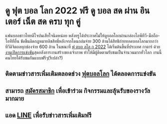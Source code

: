 # ดู ฟุต บอล โลก 2022 ฟรี ดู บอล สด ผ่าน อิน เตอร์ เน็ต สด ครบ ทุก คู่ 

แฟนบอลชาวไทยดีใจปนเสียใจนิดหน่อย หลังทรูได้ประกาศไม่ให้ดูบอลโลกผ่านกล่องไอพีทีวี-มือถือ-โอทีทีอื่น ขัดขืนผิดกฎหมายลิขสิทธิ์หลังจากโดนถล่มจ่าย 300 ล้านได้สิทธิถ่ายทอดบอลโลกมากกว่าทีวีดิจิตอลทุกช่องจ่าย 600 ล้าน ในขณะที่ [ฟุ ตบอ ลโล ก 2022](https://atom.io/packages/%E0%B8%AA%E0%B8%B8%E0%B8%94%E0%B8%9E%E0%B8%B4%E0%B9%80%E0%B8%A8%E0%B8%A9%E0%B8%8A%E0%B9%88%E0%B8%A7%E0%B8%87%20%E0%B8%9F%E0%B8%B8%E0%B8%95%E0%B8%9A%E0%B8%AD%E0%B8%A5%E0%B9%82%E0%B8%A5%E0%B8%81%202022%20%E0%B8%A5%E0%B8%B8%E0%B9%89%E0%B8%99%E0%B8%A3%E0%B8%B1%E0%B8%9A%E0%B8%A3%E0%B8%B2%E0%B8%87%E0%B8%A7%E0%B8%B1%E0%B8%A5%E0%B8%A1%E0%B8%B2%E0%B8%81%E0%B8%A1%E0%B8%B2%E0%B8%A2) ได้เริ่มต้นขึ้นที่ประเทศ กาตาร์ ด้วย[งานเปิดการแข่งขัน](https://www.youtube.com/watch?v=PZW0cnKMrnk)สุดอลังการงานสร้างของเจ้าภาพ ทำให้มีผู้ติดตามรับชมเป็นจำนวนมากทั่วโลก งานนี้คนไทยได้รับชมกันแบบฟรีๆ(รึเปล่า?)

## ติดตามข่าวสารเพิ่มเติมตลอดช่วง [ฟุตบอลโลก](https://www.ufa88s.info/) ได้ตลอดการแข่งขัน

## สามารถ [สมัครสมาชิก](https://member.ufa88s.info/register/?s=wwwufa88s&lang=th) เพื่อเข้าร่วม กิจกรรมและลุ้นรับของรางวัลมากมาย

## แอด [LINE](https://line.me/R/ti/p/@283xkvif) เพื่อรับข่าวสารเพิ่มเติมฟรี 





